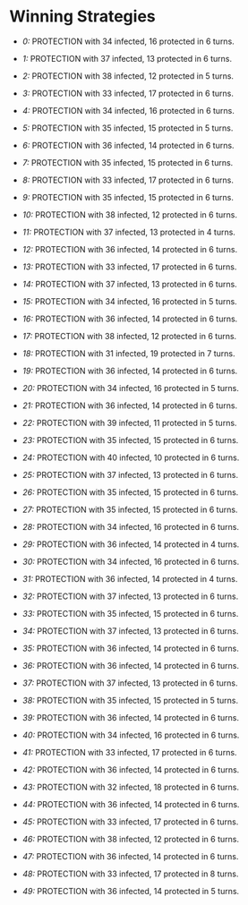 # Winning Strategies

* _0:_ PROTECTION with 34 infected, 16 protected in 6 turns.


* _1:_ PROTECTION with 37 infected, 13 protected in 6 turns.


* _2:_ PROTECTION with 38 infected, 12 protected in 5 turns.


* _3:_ PROTECTION with 33 infected, 17 protected in 6 turns.


* _4:_ PROTECTION with 34 infected, 16 protected in 6 turns.


* _5:_ PROTECTION with 35 infected, 15 protected in 5 turns.


* _6:_ PROTECTION with 36 infected, 14 protected in 6 turns.


* _7:_ PROTECTION with 35 infected, 15 protected in 6 turns.


* _8:_ PROTECTION with 33 infected, 17 protected in 6 turns.


* _9:_ PROTECTION with 35 infected, 15 protected in 6 turns.


* _10:_ PROTECTION with 38 infected, 12 protected in 6 turns.


* _11:_ PROTECTION with 37 infected, 13 protected in 4 turns.


* _12:_ PROTECTION with 36 infected, 14 protected in 6 turns.


* _13:_ PROTECTION with 33 infected, 17 protected in 6 turns.


* _14:_ PROTECTION with 37 infected, 13 protected in 6 turns.


* _15:_ PROTECTION with 34 infected, 16 protected in 5 turns.


* _16:_ PROTECTION with 36 infected, 14 protected in 6 turns.


* _17:_ PROTECTION with 38 infected, 12 protected in 6 turns.


* _18:_ PROTECTION with 31 infected, 19 protected in 7 turns.


* _19:_ PROTECTION with 36 infected, 14 protected in 6 turns.


* _20:_ PROTECTION with 34 infected, 16 protected in 5 turns.


* _21:_ PROTECTION with 36 infected, 14 protected in 6 turns.


* _22:_ PROTECTION with 39 infected, 11 protected in 5 turns.


* _23:_ PROTECTION with 35 infected, 15 protected in 6 turns.


* _24:_ PROTECTION with 40 infected, 10 protected in 6 turns.


* _25:_ PROTECTION with 37 infected, 13 protected in 6 turns.


* _26:_ PROTECTION with 35 infected, 15 protected in 6 turns.


* _27:_ PROTECTION with 35 infected, 15 protected in 6 turns.


* _28:_ PROTECTION with 34 infected, 16 protected in 6 turns.


* _29:_ PROTECTION with 36 infected, 14 protected in 4 turns.


* _30:_ PROTECTION with 34 infected, 16 protected in 6 turns.


* _31:_ PROTECTION with 36 infected, 14 protected in 4 turns.


* _32:_ PROTECTION with 37 infected, 13 protected in 6 turns.


* _33:_ PROTECTION with 35 infected, 15 protected in 6 turns.


* _34:_ PROTECTION with 37 infected, 13 protected in 6 turns.


* _35:_ PROTECTION with 36 infected, 14 protected in 6 turns.


* _36:_ PROTECTION with 36 infected, 14 protected in 6 turns.


* _37:_ PROTECTION with 37 infected, 13 protected in 6 turns.


* _38:_ PROTECTION with 35 infected, 15 protected in 5 turns.


* _39:_ PROTECTION with 36 infected, 14 protected in 6 turns.


* _40:_ PROTECTION with 34 infected, 16 protected in 6 turns.


* _41:_ PROTECTION with 33 infected, 17 protected in 6 turns.


* _42:_ PROTECTION with 36 infected, 14 protected in 6 turns.


* _43:_ PROTECTION with 32 infected, 18 protected in 6 turns.


* _44:_ PROTECTION with 36 infected, 14 protected in 6 turns.


* _45:_ PROTECTION with 33 infected, 17 protected in 6 turns.


* _46:_ PROTECTION with 38 infected, 12 protected in 6 turns.


* _47:_ PROTECTION with 36 infected, 14 protected in 6 turns.


* _48:_ PROTECTION with 33 infected, 17 protected in 8 turns.


* _49:_ PROTECTION with 36 infected, 14 protected in 5 turns.


